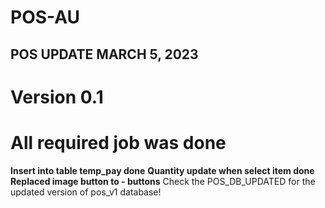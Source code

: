 # POS-AU

## POS UPDATE MARCH 5, 2023
# Version 0.1
# All required job was done
**Insert into table temp_pay done** 
**Quantity update when select item done** 
**Replaced image button to - buttons**
Check the POS_DB_UPDATED for the updated version of pos_v1 database!